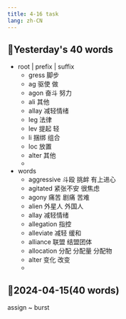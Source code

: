 ```yaml
---
title: 4-16 task
lang: zh-CN
---
```


## 📝Yesterday's 40 words

- root | prefix | suffix
  - gress 脚步
  - ag 驱使 做
  - agon 奋斗 努力
  - ali 其他
  - allay 减轻情绪
  - leg 法律
  - lev 提起 轻
  - li 捆绑 组合
  - loc 放置
  - alter 其他
  - 
- words
  - aggressive 斗殴 挑衅 有上进心
  - agitated 紧张不安 很焦虑
  - agony 痛苦 剧痛 苦难
  - alien 外星人 外国人
  - allay 减轻情绪
  - allegation 指控
  - alleviate 减轻 缓和
  - alliance 联盟 结盟团体
  - allocation 分配 分配量 分配物
  - alter 变化 改变
  - 
 
## 📝2024-04-15(40 words)
assign ~ burst
